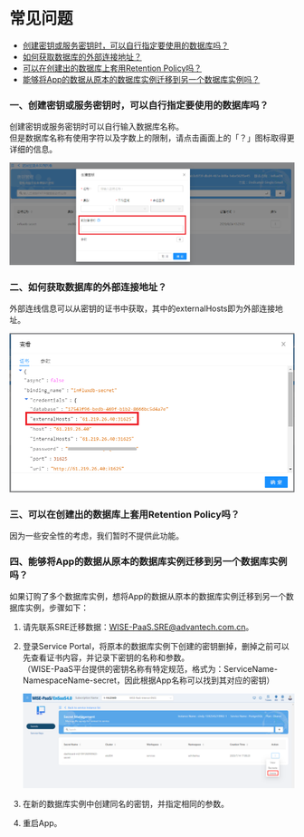 # 常见问题

* <a class="false-class" href="#一创建密钥或服务密钥时可以自行指定要使用的数据库吗">创建密钥或服务密钥时，可以自行指定要使用的数据库吗？</a>
* <a class="false-class" href="#二如何获取数据库的外部连接地址">如何获取数据库的外部连接地址？</a>
* <a class="false-class" href="#三可以在创建出的数据库上套用retention-policy吗">可以在创建出的数据库上套用Retention Policy吗？</a>
* <a class="false-class" href="#四能够将app的数据从原本的数据库实例迁移到另一个数据库实例吗">能够将App的数据从原本的数据库实例迁移到另一个数据库实例吗？</a>

### 一、创建密钥或服务密钥时，可以自行指定要使用的数据库吗？

创建密钥或服务密钥时可以自行输入数据库名称。<br>
但是数据库名称有使用字符以及字数上的限制，请点击画面上的「？」图标取得更详细的信息。

![Q&A](./images/qa1.PNG)

### 二、如何获取数据库的外部连接地址？

外部连线信息可以从密钥的证书中获取，其中的externalHosts即为外部连接地址。

![Q&A](./images/secret9.png)

### 三、可以在创建出的数据库上套用Retention Policy吗？

因为一些安全性的考虑，我们暂时不提供此功能。

### 四、能够将App的数据从原本的数据库实例迁移到另一个数据库实例吗？

如果订购了多个数据库实例，想将App的数据从原本的数据库实例迁移到另一个数据库实例，步骤如下：

1. 请先联系SRE迁移数据：WISE-PaaS.SRE@advantech.com.cn。

2. 登录Service Portal，将原本的数据库实例下创建的密钥删掉，删掉之前可以先查看证书内容，并记录下密钥的名称和参数。<br>（WISE-PaaS平台提供的密钥名称有特定规范，格式为：ServiceName-NamespaceName-secret，因此根据App名称可以找到其对应的密钥）

   ![image-20200714184727412](../uploads/images/PostgreSQL/image-20200714184727412.png)

3. 在新的数据库实例中创建同名的密钥，并指定相同的参数。

4. 重启App。
